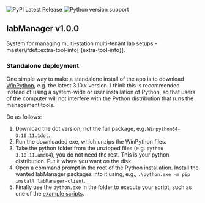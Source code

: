 ![PyPI Latest Release](https://img.shields.io/pypi/v/labManager-master.svg) ![Python version support](https://img.shields.io/pypi/pyversions/labManager-master.svg)

## labManager v1.0.0
System for managing multi-station multi-tenant lab setups - master\ifdef::extra-tool-info[ {extra-tool-info}].

### Standalone deployment
One simple way to make a standalone install of the app is to download [WinPython](https://winpython.github.io/), e.g. the latest 3.10.x version.
I think this is recommended instead of using a system-wide or user installation of Python, so that users of the computer will not interfere with the Python distribution that runs the management tools.

Do as follows:
1. Download the dot version, not the full package, e.g. `Winpython64-3.10.11.1dot`.
2. Run the downloaded exe, which unzips the WinPython files.
3. Take the python folder from the unzipped files (e.g. `python-3.10.11.amd64`), you do not need the rest. This is your python distribution. Put it where you want on the disk.
4. Open a command prompt in the root of the Python installation. Install the wanted labManager packages into it using, e.g., `.\python.exe -m pip install labManager-client`.
5. Finally use the `python.exe` in the folder to execute your script, such as one of the [example scripts](https://github.com/dcnieho/labManager/tree/master/example_scripts).
